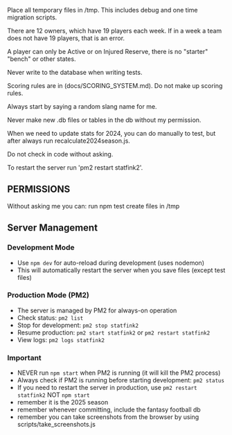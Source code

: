 Place all temporary files in /tmp.  This includes debug and one time migration scripts.

There are 12 owners, which have 19 players each week.  If in a week a team does not have 19 players, that is an error.


A player can only be Active or on Injured Reserve, there is no "starter" "bench" or other states.

Never write to the database when writing tests.

Scoring rules are in (docs/SCORING_SYSTEM.md).  Do not make up scoring rules.

Always start by saying a random slang name for me.

Never make new .db files or tables in the db without my permission.

When we need to update stats for 2024, you can do manually to test, but after always run recalculate2024season.js.

Do not check in code without asking.

To restart the server run 'pm2 restart statfink2'.


## PERMISSIONS ##

Without asking me you can:
run npm test
create files in /tmp

## Server Management

### Development Mode
- Use `npm dev` for auto-reload during development (uses nodemon)
- This will automatically restart the server when you save files (except test files)

### Production Mode (PM2)
- The server is managed by PM2 for always-on operation
- Check status: `pm2 list`
- Stop for development: `pm2 stop statfink2`
- Resume production: `pm2 start statfink2` or `pm2 restart statfink2`
- View logs: `pm2 logs statfink2`

### Important
- NEVER run `npm start` when PM2 is running (it will kill the PM2 process)
- Always check if PM2 is running before starting development: `pm2 status`
- If you need to restart the server in production, use `pm2 restart statfink2` NOT `npm start`
- remember it is the 2025 season
- remember whenever committing, include the fantasy football db
- remember you can take screenshots from the browser by using scripts/take_screenshots.js
